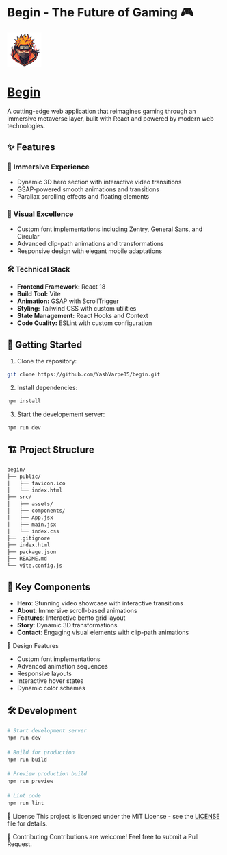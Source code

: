 # Begin - The Future of Gaming 🎮

![Begin Logo](/public/img/logo.png)

# [Begin](https://letsbegin.vercel.app/)

A cutting-edge web application that reimagines gaming through an immersive metaverse layer, built with React and powered by modern web technologies.

## ✨ Features

### 🌌 Immersive Experience

- Dynamic 3D hero section with interactive video transitions
- GSAP-powered smooth animations and transitions
- Parallax scrolling effects and floating elements

### 🎨 Visual Excellence

- Custom font implementations including Zentry, General Sans, and Circular
- Advanced clip-path animations and transformations
- Responsive design with elegant mobile adaptations

### 🛠️ Technical Stack

- **Frontend Framework:** React 18
- **Build Tool:** Vite
- **Animation:** GSAP with ScrollTrigger
- **Styling:** Tailwind CSS with custom utilities
- **State Management:** React Hooks and Context
- **Code Quality:** ESLint with custom configuration

## 🚀 Getting Started

1. Clone the repository:

```bash
git clone https://github.com/YashVarpe05/begin.git
```

2. Install dependencies:

```bash
npm install
```

3. Start the developement server:

```bash
npm run dev
```

## 🏗️ Project Structure

```
begin/
├── public/
│   ├── favicon.ico
│   └── index.html
├── src/
│   ├── assets/
│   ├── components/
│   ├── App.jsx
│   ├── main.jsx
│   └── index.css
├── .gitignore
├── index.html
├── package.json
├── README.md
└── vite.config.js
```

## 🎯 Key Components

- **Hero**: Stunning video showcase with interactive transitions
- **About**: Immersive scroll-based animations
- **Features**: Interactive bento grid layout
- **Story**: Dynamic 3D transformations
- **Contact**: Engaging visual elements with clip-path animations


🎨 Design Features



- Custom font implementations
- Advanced animation sequences
- Responsive layouts
- Interactive hover states
- Dynamic color schemes

## 🛠️ Development

```bash
# Start development server
npm run dev

# Build for production
npm run build

# Preview production build
npm run preview

# Lint code
npm run lint
```

📝 License
This project is licensed under the MIT License - see the [LICENSE](LICENSE) file for details.

🤝 Contributing
Contributions are welcome! Feel free to submit a Pull Request.
